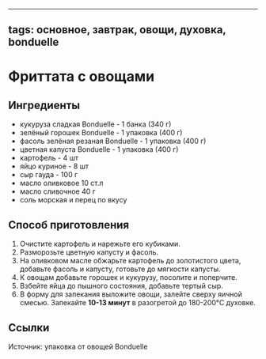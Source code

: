 ----
tags: основное, завтрак, овощи, духовка, bonduelle
----

# Фриттата с овощами

## Ингредиенты
- кукуруза сладкая Bonduelle - 1 банка (340 г)
- зелёный горошек Bonduelle - 1 упаковка (400 г)
- фасоль зелёная резаная Bonduelle - 1 упаковка (400 г)
- цветная капуста Bonduelle - 1 упаковка (400 г)
- картофель - 4 шт
- яйцо куриное - 8 шт
- сыр гауда - 100 г
- масло оливковое 10 ст.л
- масло сливочное 40 г
- соль морская и перец по вкусу

## Способ приготовления
1. Очистите картофель и нарежьте его кубиками.
2. Разморозьте цветную капусту и фасоль.
3. На оливковом масле обжарьте картофель до золотистого цвета, добавьте фасоль и капусту, готовьте до мягкости капусты.
4. К овощам добавьте горошек и кукурузу, посолите и поперчите.
5. Взбейте яйца до пышного состояния, добавьте тертый сыр.
6. В форму для запекания выложите овощи, залейте сверху яичной смесью. Запекайте **10-13 минут** в разогретой до 180-200&deg;C духовке.

## Ссылки
Источник: упаковка от овощей Bonduelle
